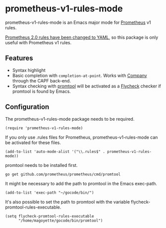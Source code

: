 # prometheus-v1-rules-mode

prometheus-v1-rules-mode is an Emacs major mode for [Prometheus](https://prometheus.io/) v1 rules.

[Prometheus 2.0 rules have been changed to YAML](https://prometheus.io/docs/prometheus/latest/migration/#recording-rules-and-alerts), so this package is only useful with Prometheus v1 rules.

## Features

- Syntax highlight
- Basic completion with `completion-at-point`. Works with [Company](http://company-mode.github.io/) through the CAPF back-end.
- Syntax checking with [promtool](https://github.com/prometheus/prometheus/tree/master/cmd/promtool) will be activated as a [Flycheck](http://www.flycheck.org) checker if promtool is found by Emacs.

## Configuration

The prometheus-v1-rules-mode package needs to be required.

```elisp
(require 'prometheus-v1-rules-mode)
```

If you only use .rules files for Prometheus, prometheus-v1-rules-mode can be activated for these files.

```elisp
(add-to-list 'auto-mode-alist '("\\.rules$" . prometheus-v1-rules-mode))
```

promtool needs to be installed first.

```shell
go get github.com/prometheus/prometheus/cmd/promtool
```

It might be necessary to add the path to promtool in the Emacs exec-path.

```elisp
(add-to-list 'exec-path "~/gocode/bin/")
```

It's also possible to set the path to promtool with the variable flycheck-promtool-rules-executable.

```elisp
(setq flycheck-promtool-rules-executable
      "/home/magoyette/gocode/bin/promtool")
```
